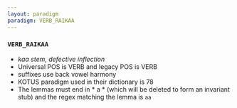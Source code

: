 ```yaml
---
layout: paradigm
paradigm: VERB_RAIKAA
---
```

### ` VERB_RAIKAA `

* _kaa stem, defective inflection_
* Universal POS is VERB and legacy POS is VERB
* suffixes use back vowel harmony
* KOTUS paradigm used in their dictionary is 78
* The lemmas must end in * a * (which will be deleted to form an invariant stub) and the regex matching the lemma is ` aa `
